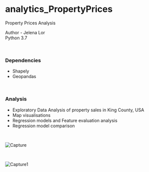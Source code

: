 # analytics_PropertyPrices
Property Prices Analysis


Author - Jelena Lor <br>
Python 3.7 <br>

<br>

### Dependencies

- Shapely
- Geopandas

<br>

### Analysis

 - Exploratory Data Analysis of property sales in King County, USA 
 - Map visualisations
 - Regression models and Feature evaluation analysis
 - Regression model comparison


<br>

![Capture](https://user-images.githubusercontent.com/31029142/61395607-d80e8580-a893-11e9-9e8d-31b3af0419ce.PNG)


<br>

![Capture1](https://user-images.githubusercontent.com/31029142/61395677-fbd1cb80-a893-11e9-9533-3c5fa4970ea9.PNG)


